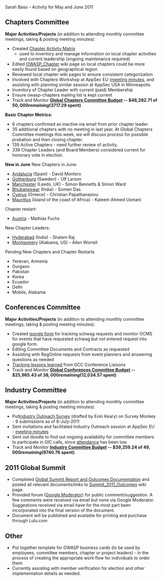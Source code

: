 Sarah Baso - Activity for May and June 2011

## Chapters Committee

**Major Activities/Projects** (in addition to attending monthly
committee meetings, taking & posting meeting minutes):

  - Created [Chapter Activity
    Matrix](https://spreadsheets.google.com/spreadsheet/ccc?key=0ApZ9zE0hx0LNdENJNmo5SmxLcEg3MzVXZG9NVklEdUE&hl=en_US)
    - used to inventory and manage information on local chapter
    activities and current leadership (ongoing maintenance required)
  - Edited [OWASP_Chapter](OWASP_Chapter "wikilink") wiki page so local
    chapters could be more easily found based on geographical region
  - Reviewed local chapter wiki pages to ensure consistent
    categorization
  - Involved with Chapters Workshop at AppSec EU ([meeting
    minutes](https://docs.google.com/a/owasp.org/document/d/1PrGmwy1pxs2cb4LyewXS4TonbzAY7nORWvj-NJYaEnk/edit?hl=en_US),
    and assisting with planning similar session at AppSec USA in
    Minneapolis.
  - Inventory of Chapter Leader with current (paid) Membership
  - Ensure owasp-chapters mailing list is kept current
  - Track and Monitor **[Global Chapters Committee
    Budget](https://spreadsheets.google.com/a/owasp.org/spreadsheet/ccc?key=0Ai_clZjtpXPwdEV0cFIySDdMQVhCTnllbHNwbWp4Tmc&hl=en_US&authkey=COX_wIUO)
    -- $46,282.71 of $50,000 remaining ($3717.29 spent)**

**Basic Chapter Metrics:**

  - 6 chapters confirmed as inactive via email from prior chapter
    leader.
  - 35 additional chapters with no meeting in last year. At Global
    Chapters Committee meetings this week, we will discuss process for
    possible probation and then closing chapter.
  - 139 Active Chapters - need further review of activity.
  - 339 Chapter Leaders (and Board Members) considered current for
    honorary vote in election.

**New in June**
New Chapters in June:

  - [Andalucia](Andalucia "wikilink") (Spain) - David Montero
  - [Gothenburg](Gothenburg "wikilink") (Sweden) - Ulf Larson
  - [Manchester](Manchester "wikilink") (Leeds, UK) - Simon Bennetts &
    Simon Ward
  - [Bhubaneswar](Bhubaneswar "wikilink") (India) - Somen Das
  - [Cyprus](Cyprus "wikilink") (Greece) - Christian Papathanasiou
  - [Mauritius](Mauritius "wikilink") (Island of the coast of Africa) -
    Kaleem Ahmed Usmani

Chapter restart:

  - [Austria](Austria "wikilink") - Mathias Fuchs

New Chapter Leaders:

  - [Hyderabad](Hyderabad "wikilink") (India) - Shalem Raj
  - [Montgomery](Montgomery "wikilink") (Alabama, US) - Allen Worrell

Pending New Chapters and Chapter Restarts

  - Yerevan, Armenia
  - Gurgaon
  - Pakistan
  - Korea
  - Ecuador
  - Delhi
  - Mobile, Alabama

## Conferences Committee

**Major Activities/Projects** (in addition to attending monthly
committee meetings, taking & posting meeting minutes):

  - Created [google
    form](https://spreadsheets0.google.com/a/owasp.org/spreadsheet/viewform?formkey=dF85bGtvdWdrd2JjYldNZ1gxSkJxaEE6MQ)
    for tracking schwag requests and monitor OCMS for events that have
    requested schwag but not entered request into google form.
  - Editing Committee Documents and Contracts as requested
  - Assisting with RegOnline requests from event planners and answering
    questions as needed
  - [Tracking lessons
    learned](Global_Conferences_Committee#tab=Conference_Liaison_Initiative "wikilink")
    from GCC Conference Liaisons
  - Track and Monitor **[Global Conferences Committee
    Budget](https://spreadsheets.google.com/a/owasp.org/spreadsheet/ccc?key=0AsFE6Oyqbn2cdG5OZG1wb04zWXNsV1llOEhyUjA5WFE&hl=en_US)
    -- $25,965.43 of $38,000 remaining ($12,034.57 spent)**

## Industry Committee

**Major Activities/Projects** (in addition to attending monthly
committee meetings, taking & posting meeting minutes):

  - Put[Industry Outreach
    Survey](https://www.surveymonkey.com/s/SCJBX7R) (drafted by Eoin
    Keary) on Survey Monkey - 9 submissions as of 8-July-2011
  - Sent invitations and facilitated Industry Outreach session at AppSec
    EU - [meeting
    minutes](https://docs.google.com/a/owasp.org/document/d/1WTTmmpc2bx3IZ9f5zU2ubTG_BrCxxrXzVHnUQUIzAWI/edit?hl=en_US)
  - Sent out doodle to find out ongoing availability for committee
    members to participate in GIC calls, since
    [attendance](https://spreadsheets.google.com/spreadsheet/ccc?key=0ApZ9zE0hx0LNdHp5VE02V1hDdkFtamwwUzBMdE90b0E&hl=en_US)
    has been low.
  - Track and Monitor **[Industry Committee
    Budget](https://spreadsheets.google.com/spreadsheet/ccc?key=0ApZ9zE0hx0LNdEpRbVhBUEljMGpLNnVJa0FHeWZwMkE&hl=en_US&authkey=CPjLgdwNGlobal)
    -- $39,259.24 of $49,000 remaining ($9740.76 spent)**

## 2011 Global Summit

  - Completed [Global Summit Report and Outcomes
    Documentation](http://sl.owasp.org/summit2011_finalreport) and
    posted all relevant documents/links to
    [Summit_2011_Outcomes](Summit_2011_Outcomes "wikilink") wiki page.
  - Provided forum ([Google Moderator](http://goo.gl/mod/MvVB)) for
    public comment/suggestion. A few comments were received via email
    but none via Google Moderator. Suggestions received via email have
    for the most part been incorporated into the final version of the
    document.
  - Document will be published and available for printing and purchase
    through Lulu.com

## Other

  - Put together template for OWASP business cards (to be used by
    employees, committee members, chapter or project leaders) - in the
    process of creating the appropriate work flow for individuals to
    order them
  - Currently assisting with member verification for election and other
    implementation details as needed.